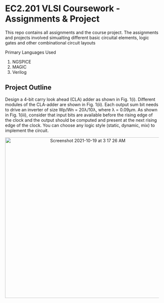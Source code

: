 # EC2.201 VLSI Coursework - Assignments & Project

This repo contains all assignments and the course project. The assignments and projects involved simualting different basic circuital elements, logic gates and other combinational circuit layouts

Primary Languages Used
1. NGSPICE
2. MAGIC
2. Verilog

## Project Outline
Design a 4-bit carry look ahead (CLA) adder as shown in Fig. 1(i). Different modules of the CLA-adder are shown in Fig. 1(ii). Each output sum bit needs to drive an inverter of size Wp/Wn = 20λ/10λ, where λ = 0.09μm. As shown in Fig. 1(iii), consider that input bits are available before the rising edge of the clock and the output should be computed and present at the next rising edge of the clock. You can choose any logic style (static, dynamic, mix) to implement the circuit.

<p align="center">
  <img width="526" alt="Screenshot 2021-10-19 at 3 17 26 AM" src="https://user-images.githubusercontent.com/44245211/137819419-96de71b8-2628-4805-a132-6cb21e8b8eaa.png">

</p>
